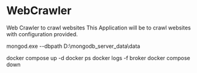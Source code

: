 # WebCrawler
Web Crawler to crawl websites
This Application will be to crawl websites with configuration provided.

mongod.exe --dbpath D:\mongodb_server_data\data

docker compose up -d
docker ps
docker logs -f broker
docker compose down






